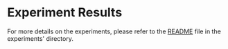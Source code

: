 
# Experiment Results

For more details on the experiments, please refer to the [README](../../src/experiments/README.md) file in the experiments' directory.
